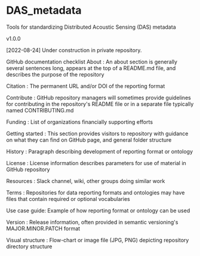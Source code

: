 # DAS_metadata
Tools for standardizing Distributed Acoustic Sensing (DAS) metadata

v1.0.0 

[2022-08-24] Under construction in private repository. 

GitHub documentation checklist
About	: An about section is generally several sentences long, appears at the top of a README.md file, and describes the purpose of the repository

Citation :	The permanent URL and/or DOI of the reporting format

Contribute : GitHub repository managers will sometimes provide guidelines for contributing in the repository's README file or in a separate file typically named CONTRIBUTING.md

Funding	: List of organizations financially supporting efforts

Getting started :	This section provides visitors to repository with guidance on what they can find on GitHub page, and general folder structure

History	: Paragraph describing development of reporting format or ontology

License	: License information describes parameters for use of material in GitHub repository

Resources	: Slack channel, wiki, other groups doing similar work

Terms	: Repositories for data reporting formats and ontologies may have files that contain required or optional vocabularies

Use case guide: Example of how reporting format or ontology can be used	

Version	: Release information, often provided in semantic versioning's MAJOR.MINOR.PATCH format 

Visual structure : Flow-chart or image file (JPG, PNG) depicting repository directory structure
